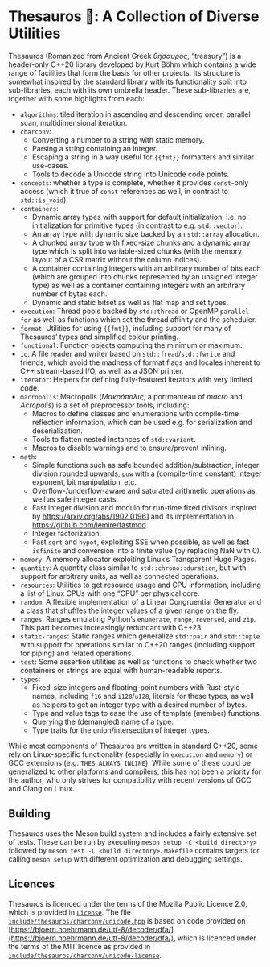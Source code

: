# Thesauros 🏦: A Collection of Diverse Utilities

Thesauros (Romanized from Ancient Greek _θησαυρός_, “treasury”) is a header-only C++20 library developed by Kurt Böhm which contains a wide range of facilities that form the basis for other projects.
Its structure is somewhat inspired by the standard library with its functionality split into sub-libraries, each with its own umbrella header.
These sub-libraries are, together with some highlights from each:

- `algorithms`: tiled iteration in ascending and descending order, parallel scan, multidimensional iteration.
- `charconv`:
  - Converting a number to a string with static memory.
  - Parsing a string containing an integer.
  - Escaping a string in a way useful for `{{fmt}}` formatters and similar use-cases.
  - Tools to decode a Unicode string into Unicode code points.
- `concepts`: whether a type is complete, whether it provides `const`-only access (which it true of `const` references as well, in contrast to `std::is_void`).
- `containers`:
  - Dynamic array types with support for default initialization, i.e. no initialization for primitive types (in contrast to e.g. `std::vector`).
  - An array type with dynamic size backed by an `std::array` allocation.
  - A chunked array type with fixed-size chunks and a dynamic array type which is split into variable-sized chunks (with the memory layout of a CSR matrix without the column indices).
  - A container containing integers with an arbitrary number of bits each (which are grouped into chunks represented by an unsigned integer type) as well as a container containing integers with an arbitrary number of bytes each.
  - Dynamic and static bitset as well as flat map and set types.
- `execution`: Thread pools backed by `std::thread` or OpenMP `parallel for` as well as functions which set the thread affinity and the scheduler.
- `format`: Utilities for using `{{fmt}}`, including support for many of Thesauros’ types and simplified colour printing.
- `functional`: Function objects computing the minimum or maximum.
- `io`: A file reader and writer based on `std::fread`/`std::fwrite` and friends, which avoid the madness of format flags and locales inherent to C++ stream-based I/O, as well as a JSON printer.
- `iterator`: Helpers for defining fully-featured iterators with very limited code.
- `macropolis`: Macropolis (_Μακρόπολις_, a portmanteau of _macro_ and _Acropolis_) is a set of preprocessor tools, including:
  - Macros to define classes and enumerations with compile-time reflection information, which can be used e.g. for serialization and deserialization.
  - Tools to flatten nested instances of `std::variant`.
  - Macros to disable warnings and to ensure/prevent inlining.
- `math`:
  - Simple functions such as safe bounded addition/subtraction, integer division rounded upwards, `pow` with a (compile-time constant) integer exponent, bit manipulation, etc.
  - Overflow-/underflow-aware and saturated arithmetic operations as well as safe integer casts.
  - Fast integer division and modulo for run-time fixed divisors inspired by https://arxiv.org/abs/1902.01961 and its implementation in https://github.com/lemire/fastmod.
  - Integer factorization.
  - Fast `sqrt` and `hypot`, exploiting SSE when possible, as well as fast `isfinite` and conversion into a finite value (by replacing NaN with 0).
- `memory`: A memory allocator exploiting Linux’s Transparent Huge Pages.
- `quantity`: A quantity class similar to `std::chrono::duration`, but with support for arbitrary units, as well as connected operations.
- `resources`: Utilities to get resource usage and CPU information, including a list of Linux CPUs with one “CPU” per physical core.
- `random`: A flexible implementation of a Linear Congruential Generator and a class that shuffles the integer values of a given range on the fly.
- `ranges`: Ranges emulating Python’s `enumerate`, `range`, `reversed`, and `zip`. This part becomes increasingly redundant with C++23.
- `static-ranges`: Static ranges which generalize `std::pair` and `std::tuple` with support for operations similar to C++20 ranges (including support for piping) and related operations.
- `test`: Some assertion utilities as well as functions to check whether two containers or strings are equal with human-readable reports.
- `types`:
  - Fixed-size integers and floating-point numbers with Rust-style names, including `f16` and `i128`/`u128`, literals for these types, as well as helpers to get an integer type with a desired number of bytes.
  - Type and value tags to ease the use of template (member) functions.
  - Querying the (demangled) name of a type.
  - Type traits for the union/intersection of integer types.

While most components of Thesauros are written in standard C++20, some rely on Linux-specific functionality (especially in `execution` and `memory`) or GCC extensions (e.g. `THES_ALWAYS_INLINE`).
While some of these could be generalized to other platforms and compilers, this has not been a priority for the author, who only strives for compatibility with recent versions of GCC and Clang on Linux.

## Building

Thesauros uses the Meson build system and includes a fairly extensive set of tests.
These can be run by executing `meson setup -C <build directory>` followed by `meson test -C <build directory>`.
`Makefile` contains targets for calling `meson setup` with different optimization and debugging settings.

## Licences

Thesauros is licenced under the terms of the Mozilla Public Licence 2.0, which is provided in [`License`](License).
The file [`include/thesauros/charconv/unicode.hpp`](include/thesauros/charconv/unicode.hpp) is based on code provided on [https://bjoern.hoehrmann.de/utf-8/decoder/dfa/](https://bjoern.hoehrmann.de/utf-8/decoder/dfa/), which is licenced under the terms of the MIT licence as provided in [`include/thesauros/charconv/unicode-license`](include/thesauros/charconv/unicode-license).
